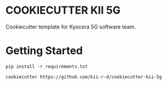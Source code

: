 # COOKIECUTTER KII 5G
Cookiecutter template for Kyocera 5G software team. 

# Getting Started
```pip install -r requirements.txt```

```cookiecutter https://github.com/kii-r-d/cookiecutter-kii-5g```